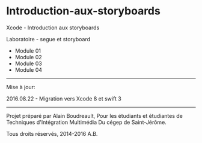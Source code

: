 # Introduction-aux-storyboards

Xcode - Introduction aux storyboards

Laboratoire - segue et storyboard

- Module 01
- Module 02
- Module 03
- Module 04

---------------------------------------------------
Mise à jour: 

2016.08.22 - Migration vers Xcode 8 et swift 3

---------------------------------------------------
Projet préparé par Alain Boudreault,
Pour les étudiants et étudiantes de
Techniques d'Intégration Multimédia
Du cégep de Saint-Jérôme.

Tous droits réservés, 2014-2016 A.B.
